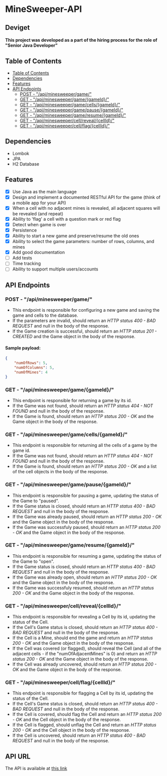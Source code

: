 # MineSweeper-API 
## Deviget
#### This project was developed as a part of the hiring process for the role of "Senior Java Developer"

## Table of Contents
<!--ts-->
* [Table of Contents](#table-of-contents)
* [Dependencies](#dependencies)
* [Features](#features)
* [API Endpoints](#api-endpoints)
    * [POST - "/api/minesweeper/game/"](#post---apiminesweepergame)
    * [GET - "/api/minesweeper/game/{gameId}/"](#get---apiminesweepergamegameid)
    * [GET - "/api/minesweeper/game/cells/{gameId}/"](#get---apiminesweepergamecellsgameid)
    * [GET - "/api/minesweeper/game/pause/{gameId}/"](#get---apiminesweepergamepausegameid)
    * [GET - "/api/minesweeper/game/resume/{gameId}/"](#get---apiminesweepergameresumegameid)
    * [GET - "/api/minesweeper/cell/reveal/{cellId}/"](#get---apiminesweepercellrevealcellid)
    * [GET - "/api/minesweeper/cell/flag/{cellId}/"](#get---apiminesweepercellflagcellid)
<!--te-->

## Dependencies
* Lombok
* JPA
* H2 Database

## Features
- [x] Use Java as the main language
- [x] Design and implement a documented RESTful API for the game (think of a mobile app for your API)
- [x] When a cell with no adjacent mines is revealed, all adjacent squares will be revealed (and repeat)
- [x] Ability to 'flag' a cell with a question mark or red flag
- [x] Detect when game is over
- [x] Persistence
- [x] Ability to start a new game and preserve/resume the old ones
- [x] Ability to select the game parameters: number of rows, columns, and mines
- [x] Add good documentation
- [ ] Add tests
- [ ] Time tracking
- [ ] Ability to support multiple users/accounts

## API Endpoints
### POST - "/api/minesweeper/game/"
* This endpoint is responsible for configuring a new game and saving the game and cells to the database. </br>
* If the parameters are invalid, should return an *HTTP status 400 - BAD REQUEST* and null in the body of the response. </br>
* If the Game creation is successful, should return an *HTTP status 201 - CREATED* and the Game object in the body of the response.

#### Sample payload:
```json
{
    "numOfRows": 5,
    "numOfColumns": 5,
    "numOfMines": 4
}
```

### GET - "/api/minesweeper/game/{gameId}/"
* This endpoint is responsible for returning a game by its id. </br>
* If the Game was not found, should return an *HTTP status 404 - NOT FOUND* and null in the body of the response. </br>
* If the Game is found, should return an *HTTP status 200 - OK* and the Game object in the body of the response.

### GET - "/api/minesweeper/game/cells/{gameId}/"
* This endpoint is responsible for returning all the cells of a game by the game id. </br>
* If the Game was not found, should return an *HTTP status 404 - NOT FOUND* and null in the body of the response. </br>
* If the Game is found, should return an *HTTP status 200 - OK* and a list of the cell objects in the body of the response.

### GET - "/api/minesweeper/game/pause/{gameId}/"
* This endpoint is responsible for pausing a game, updating the status of the Game to "paused". </br>
* If the Game status is closed, should return an *HTTP status 400 - BAD REQUEST* and null in the body of the response. </br>
* If the Game was already paused, should return an *HTTP status 200 - OK* and the Game object in the body of the response. </br>
* If the Game was successfuly paused, should return an *HTTP status 200 - OK* and the Game object in the body of the response.

### GET - "/api/minesweeper/game/resume/{gameId}/"
* This endpoint is responsible for resuming a game, updating the status of the Game to "open". </br>
* If the Game status is closed, should return an *HTTP status 400 - BAD REQUEST* and null in the body of the response. </br>
* If the Game was already open, should return an *HTTP status 200 - OK* and the Game object in the body of the response. </br>
* If the Game was successfuly resumed, should return an *HTTP status 200 - OK* and the Game object in the body of the response.

### GET - "/api/minesweeper/cell/reveal/{cellId}/"
* This endpoint is responsible for revealing a Cell by its id, updating the status of the Cell. </br>
* If the Cell's Game status is closed, should return an *HTTP status 400 - BAD REQUEST* and null in the body of the response. </br>
* If the Cell is a Mine, should end the game and return an *HTTP status 200 - OK* and the Game object in the body of the response. </br>
* If the Cell was covered (or flagged), should reveal the Cell (and all of the adjacent cells - if the "numOfAdjacentMines" is 0) and return an *HTTP status 200 - OK* and the Game object in the body of the response. </br>
* If the Cell was already uncovered, should return an *HTTP status 200 - OK* and the Game object in the body of the response. </br>

### GET - "/api/minesweeper/cell/flag/{cellId}/"
* This endpoint is responsible for flagging a Cell by its id, updating the status of the Cell. </br>
* If the Cell's Game status is closed, should return an *HTTP status 400 - BAD REQUEST* and null in the body of the response. </br>
* If the Cell is covered, should flag the Cell and return an *HTTP status 200 - OK* and the Cell object in the body of the response. </br>
* If the Cell is flagged, should unflag the Cell and return an *HTTP status 200 - OK* and the Cell object in the body of the response. </br>
* If the Cell is uncovered, should return an *HTTP status 400 - BAD REQUEST* and null in the body of the response. </br>

## API URL
The API is available at [this link](https://minesweeperapi-deviget.herokuapp.com/)